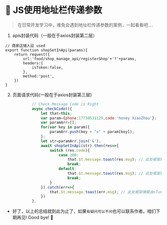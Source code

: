 # :mouse2: JS使用地址栏传递参数



>在日常开发学习中，难免会遇到地址栏传递参数的案例，一起看看吧....

1. apis封装代码（一般在于axios封装第二层）

```
// 商家店铺入驻 used
export function shopSetInApi(params){
	return request({
		url:'food/shop_manage_api/registerShop'+'?'+params,
		headers:{
			isToken:false,
		},
		method:'post',
	})
}

```
 2. 页面请求代码(一般在于axios封装第三层)
   
```javascript
            // Check Message Code is Right
			async checkCode(){
				let that=this;
				var param={phone:17738531129,code:'honey XiaoZhou'};
				var paramArr=[];
				for(var key in param){
					paramArr.push(key + "=" + param[key]);
				};
				let str=paramArr.join('&');
				await shopSetInApi(str).then(res=>{
					switch (res.code){
						case 200:
							that.$t.message.toast(res.msg); // 此处框架弹窗由<Tuniao-Ui>提供
							break;
						default:
							that.$t.message.toast(res.msg); // 此处框架弹窗由<Tuniao-Ui>提供
							break;
					}
				}).catch(err=>{
					that.$t.message.toast(err.msg); // 此处框架弹窗由<Tuniao-Ui>提供
				})
			},
```



* 好了，以上的总结就到此为止了，如果`有疑问可以不问`也可以联系作者。咱们下期再见! Good bye! 🌸